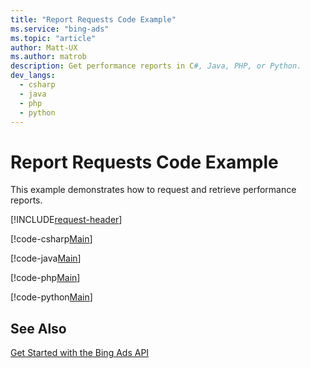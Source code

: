 ```yaml
---
title: "Report Requests Code Example"
ms.service: "bing-ads"
ms.topic: "article"
author: Matt-UX
ms.author: matrob
description: Get performance reports in C#, Java, PHP, or Python.
dev_langs:
  - csharp
  - java
  - php
  - python
---
```

# Report Requests Code Example
This example demonstrates how to request and retrieve performance reports.

[!INCLUDE[request-header](./includes/code-tips.md)]

[!code-csharp[Main](../../../BingAds-dotNet-SDK/examples/BingAdsExamples/BingAdsExamplesLibrary/v13/ReportRequests.cs)]

[!code-java[Main](../../../BingAds-Java-SDK/examples/BingAdsDesktopApp/src/main/java/com/microsoft/bingads/examples/v13/ReportRequests.java)]

[!code-php[Main](../../../BingAds-PHP-SDK/samples/V13/ReportRequests.php)]

[!code-python[Main](../../../BingAds-Python-SDK/examples/v13/report_requests.py)]

## See Also
[Get Started with the Bing Ads API](get-started.md)  
